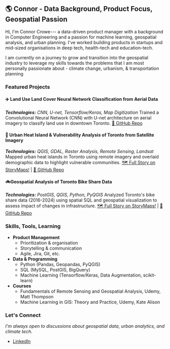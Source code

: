 ## 🌎 Connor - Data Background, Product Focus, Geospatial Passion
Hi, I'm Connor Crowe--- a data-driven product manager with a background in Computer Engineering and a passion for machine learning, geospatial analysis, and urban planning. I've worked building products in startups and mid-sized organisations in deep tech, health-tech and education-tech. 

I am currently on a journey to grow and transition into the geospatial industry to leverage my skills towards the problems that I am most personally passionate about - climate change, urbanism, & transportation planning

### Featured Projects
#### ✈️ Land Use Land Cover Neural Network Classification from Aerial Data
***Technologies:** CNN, U-net, Tensorflow/Keras, Map Digitization*
Trained a Convolutional Neural Network (CNN) with U-net architecture on aerial imagery to classify land use in downtown Toronto.
[🔗 GitHub Repo](https://github.com/connorcrowe/to-lulc-aiml)

#### 🌆 Urban Heat Island & Vulnerability Analysis of Toronto from Satellite Imagery
***Technologies:** QGIS, GDAL, Raster Analysis, Remote Sensing, Landsat*
Mapped urban heat islands in Toronto using remote imagery and overlaid demographic data to highlight vulnerable communities.
[🗺️ Full Story on StoryMaps!](https://storymaps.com/stories/ac363812a8e146f6b4d61aea3fd55a83) | [🔗 GitHub Repo](https://github.com/connorcrowe/to-urban-heat-island)

#### 🚲Geospatial Analysis of Toronto Bike Share Data
***Technologies:** PostGIS, QGIS, Python, PyQGIS*
Analyzed Toronto's bike share data (2016-2024) using spatial SQL and geospatial visualization to assess impact of changes in infrastructure.
[🗺️ Full Story on StoryMaps!](https://storymaps.com/stories/977d7a48e8104952b3843b25ddda4ec3) | [🔗 GitHub Repo](https://github.com/connorcrowe/to-bike-analysis)

### Skills, Tools, Learning
- **Product Management**
    - Prioritization & organisation
    - Storytelling & communication
    - Agile, Jira, Git, etc.
- **Data & Programming**
    - Python (Pandas, Geopandas, PyQGIS)
    - SQL (MySQL, PostGIS, BigQuery)
    - Machine Learning (Tensorflow/Keras, Data Augmentation, scikit-learn)
- **Courses**
    - Fundamentals of Remote Sensing and Geospatial Analysis, Udemy, Matt Thompson
    - Machine Learning in GIS: Theory and Practice, Udemy, Kate Alison

### Let's Connect
*I'm always open to discussions about geospatial data, urban analytics, and climate tech.*  
- [LinkedIn](https://www.linkedin.com/in/connorthecrowe/)

<!--### What I'm Reading
- **Geospatial & Urban Planning:** *The Death and Life of Great American Cities* by Jane Jacobs, *Confessions of a Recovering Engineer* by Charles Marohn
- **Product Management:** *Inspired* by Marty Cagan, *Empowered* by Marty Cagan, *Disciplined Entrepreneurship* by Bill Aulet -->
